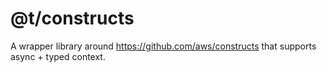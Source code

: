 # @t/constructs

A wrapper library around <https://github.com/aws/constructs> that supports async + typed context.
